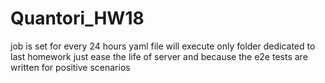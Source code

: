 # Quantori_HW18
job is set for every 24 hours
yaml file will execute only folder dedicated to last homework just ease the life of server and because the e2e tests are written for positive scenarios
